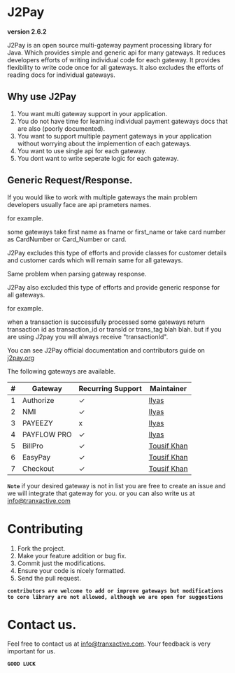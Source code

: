 # J2Pay

**version 2.6.2**

J2Pay is an open source multi-gateway payment processing library for Java. Which provides simple and generic api for many gateways. It reduces developers efforts of writing individual code for each gateway. It provides flexibility to write code once for all gateways. It also excludes the efforts of reading docs for individual gateways.

## Why use J2Pay

1. You want multi gateway support in your application.
2. You do not have time for learning individual payment gateways docs that are also (poorly documented).
3. You want to support multiple payment gateways in your application without worrying about the implemention of each gateways.
4. You want to use single api for each gateway.
5. You dont want to write seperate logic for each gateway.

## Generic Request/Response.

If you would like to work with multiple gateways the main problem developers usually face are api prameters names.

for example.

some gateways 
take first name as fname or first_name or
take card number as CardNumber or Card_Number or card.

J2Pay excludes this type of efforts and provide classes for customer details and customer cards which will remain same for all gateways. 

Same problem when parsing gateway response.

J2Pay also excluded this type of efforts and provide generic response for all gateways.

for example.

when a transaction is successfully processed some gateways return transaction id as transaction_id or transId or trans_tag blah blah.
but if you are using J2pay you will always receive "transactionId".

You can see J2Pay official documentation and contributors guide on [j2pay.org](http://j2pay.org/)

The following gateways are available.

#| Gateway | Recurring Support | Maintainer
--- | --- | --- | ---
1 | Authorize | ✓ | [Ilyas](https://www.linkedin.com/in/muhammad-ilyas-a4ab7839/)
2 | NMI | ✓ | [Ilyas](https://www.linkedin.com/in/muhammad-ilyas-a4ab7839/)
3 | PAYEEZY | x | [Ilyas](https://www.linkedin.com/in/muhammad-ilyas-a4ab7839/)
4 | PAYFLOW PRO | ✓ | [Ilyas](https://www.linkedin.com/in/muhammad-ilyas-a4ab7839/)
5 | BillPro | ✓ | [Tousif Khan](https://www.linkedin.com/in/tousifhasanzai/)
6 | EasyPay | ✓ | [Tousif Khan](https://www.linkedin.com/in/tousifhasanzai/)
7 | Checkout | ✓ | [Tousif Khan](https://www.linkedin.com/in/tousifhasanzai/)

**`Note`** if your desired gateway is not in list you are free to create an issue and we will integrate that gateway for you. or you can also write us at info@tranxactive.com

# Contributing

1. Fork the project.
2. Make your feature addition or bug fix.
3. Commit just the modifications.
4. Ensure your code is nicely formatted.
5. Send the pull request.

**`contributors are welcome to add or improve gateways but modifications to core library are not allowed, although we are open for suggestions`**

# Contact us.

Feel free to contact us at info@tranxactive.com.
Your feedback is very important for us.

**`GOOD LUCK`**
